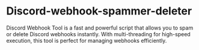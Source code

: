 # Discord-webhook-spammer-deleter
Discord Webhook Tool is a fast and powerful script that allows you to spam or delete Discord webhooks instantly. With multi-threading for high-speed execution, this tool is perfect for managing webhooks efficiently.
